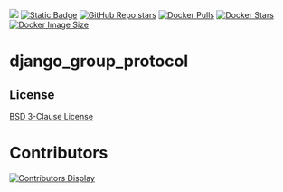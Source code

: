 [![](https://img.shields.io/maintenance/yes/2024)](https://github.com/jcivitel/)
[![Static Badge](https://img.shields.io/badge/GitHub-jcivitell-green?logo=github)](https://github.com/jcivitel/django_group_protocol)
[![GitHub Repo stars](https://img.shields.io/github/stars/jcivitel/django_group_protocol)](https://github.com/jcivitel/django_group_protocol)
[![Docker Pulls](https://img.shields.io/docker/pulls/jcivitell/django_group_protocol?logo=docker)](https://hub.docker.com/r/jcivitell/django_group_protocol)
[![Docker Stars](https://img.shields.io/docker/stars/jcivitell/django_group_protocol?logo=docker)](https://hub.docker.com/r/jcivitell/django_group_protocol)
[![Docker Image Size](https://img.shields.io/docker/image-size/jcivitell/django_group_protocol/latest?logo=docker)](https://hub.docker.com/r/jcivitell/django_group_protocol)

# django_group_protocol

## License

[BSD 3-Clause License](LICENSE)

# Contributors
[![Contributors Display](https://badges.pufler.dev/contributors/jcivitel/django_group_protocol?size=50&padding=5&bots=false)](https://github.com/jcivitel/django_group_protocol/graphs/contributors)
